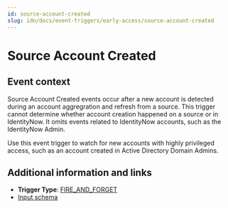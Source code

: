 ```yaml
---
id: source-account-created
slug: idn/docs/event-triggers/early-access/source-account-created
---
```


# Source Account Created

## Event context

Source Account Created events occur after a new account is detected during an account aggregration and refresh from a source. This trigger cannot determine whether account creation happened on a source or in IdentityNow. It omits events related to IdentityNow accounts, such as the IdentityNow Admin.

Use this event trigger to watch for new accounts with highly privileged access, such as an account created in Active Directory Domain Admins.

## Additional information and links

- **Trigger Type**: [FIRE_AND_FORGET](../event-triggers-trigger-types.md#fire-and-forget)
- [Input schema](https://developer.sailpoint.com/apis/beta/#section/Source-Account-Created-Event-Trigger-Input)
